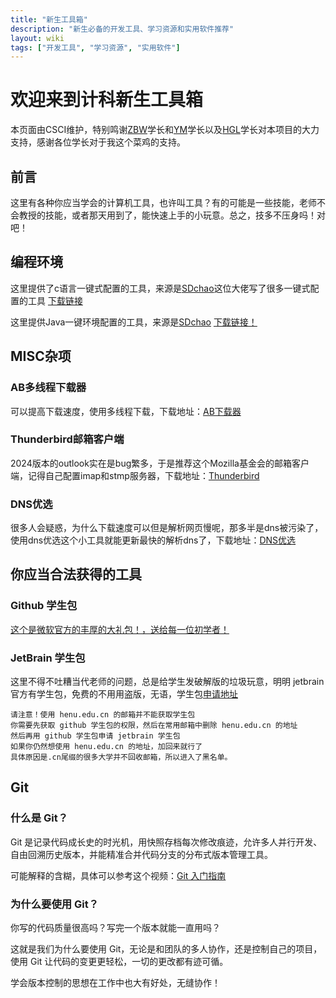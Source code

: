 ```yaml
---
title: "新生工具箱"
description: "新生必备的开发工具、学习资源和实用软件推荐"
layout: wiki
tags: ["开发工具", "学习资源", "实用软件"]
---
```


# 欢迎来到计科新生工具箱
本页面由CSCI维护，特别鸣谢[ZBW](https://github.com/tuling1900)学长和[YM](https://github.com/eqvpkbz)学长以及[HGL](https://github.com/gaolei-he)学长对本项目的大力支持，感谢各位学长对于我这个菜鸡的支持。
## 前言
这里有各种你应当学会的计算机工具，也许叫工具？有的可能是一些技能，老师不会教授的技能，或者那天用到了，能快速上手的小玩意。总之，技多不压身吗！对吧！

## 编程环境
这里提供了c语言一键式配置的工具，来源是[SDchao](https://github.com/SDchao)这位大佬写了很多一键式配置的工具
[下载链接](https://github.com/SDchao/AutoVsCEnv_WPF/releases/tag/V.1995)

这里提供Java一键环境配置的工具，来源是[SDchao](https://github.com/SDchao)
[下载链接！](https://github.com/SDchao/AutoVscJava/releases/tag/V1.3)

## MISC杂项
### AB多线程下载器 
可以提高下载速度，使用多线程下载，下载地址：[AB下载器](https://github.com/amir1376/ab-download-manager/releases/tag/v1.4.4/)
### Thunderbird邮箱客户端
2024版本的outlook实在是bug繁多，于是推荐这个Mozilla基金会的邮箱客户端，记得自己配置imap和stmp服务器，下载地址：[Thunderbird](https://www.thunderbird.net/zh-CN/)
### DNS优选
很多人会疑惑，为什么下载速度可以但是解析网页慢呢，那多半是dns被污染了，使用dns优选这个小工具就能更新最快的解析dns了，下载地址：[DNS优选](https://www.lanzoux.com/DNS)

## 你应当合法获得的工具

### Github 学生包
[这个是微软官方的丰厚的大礼包！，送给每一位初学者！](https://education.github.com/pack)
### JetBrain 学生包
这里不得不吐糟当代老师的问题，总是给学生发破解版的垃圾玩意，明明 jetbrain 官方有学生包，免费的不用用盗版，无语，学生包[申请地址](https://www.jetbrains.com.cn/community/education/#students)
```
请注意！使用 henu.edu.cn 的邮箱并不能获取学生包
你需要先获取 github 学生包的权限，然后在常用邮箱中删除 henu.edu.cn 的地址
然后再用 github 学生包申请 jetbrain 学生包
如果你仍然想使用 henu.edu.cn 的地址，加回来就行了
具体原因是.cn尾缀的很多大学并不回收邮箱，所以进入了黑名单。
```
## Git
### 什么是 Git？

Git 是记录代码成长史的时光机，用快照存档每次修改痕迹，允许多人并行开发、自由回溯历史版本，并能精准合并代码分支的分布式版本管理工具。

可能解释的含糊，具体可以参考这个视频：[Git 入门指南](https://www.bilibili.com/video/BV1gnQVYtEt2?vd_source=e8fae77eab2d47199082e338b603ebca)

### 为什么要使用 Git？

你写的代码质量很高吗？写完一个版本就能一直用吗？

这就是我们为什么要使用 Git，无论是和团队的多人协作，还是控制自己的项目，使用 Git 让代码的变更更轻松，一切的更改都有迹可循。

学会版本控制的思想在工作中也大有好处，无缝协作！